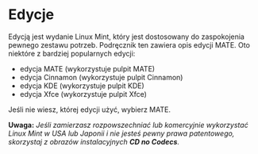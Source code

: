 # Edycje
Edycją jest wydanie Linux Mint, który jest dostosowany do zaspokojenia pewnego zestawu potrzeb. Podręcznik ten zawiera opis edycji MATE. Oto niektóre z bardziej popularnych edycji:

* edycja MATE (wykorzystuje pulpit MATE)
* edycja Cinnamon (wykorzystuje pulpit Cinnamon)
* edycja KDE (wykorzystuje pulpit KDE)
* edycja Xfce (wykorzystuje pulpit Xfce)


Jeśli nie wiesz, której edycji użyć, wybierz MATE.

**Uwaga:** *Jeśli zamierzasz rozpowszechniać lub komercyjnie wykorzystać Linux Mint w USA lub Japonii i nie jesteś pewny prawa patentowego, skorzystaj z obrazów instalacyjnych **CD no Codecs**.*
